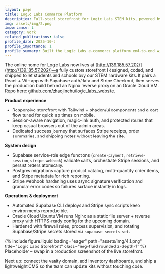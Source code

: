```yaml
---
layout: page
title: Logic Labs Commerce Platform
description: Full-stack storefront for Logic Labs STEM kits, powered by Supabase + Stripe and deployed on Oracle Cloud.
img: assets/img/2.png
importance: 1
category: work
related_publications: false
profile_date: 2025-10-3
profile_importance: 1
profile_summary: Built the Logic Labs e-commerce platform end-to-end with React, Supabase edge functions, and Stripe checkout running on an Oracle Cloud VM.
---
```


The online home for Logic Labs now lives at [http://139.185.57.202/](http://139.185.57.202/)—a fully custom storefront I designed, coded, and shipped to let students and schools buy our STEM hardware kits. It pairs a React + Vite app with Supabase auth/data and Stripe Checkout, then serves the production build behind an Nginx reverse proxy on an Oracle Cloud VM. Repo here: [github.com/zhaojinchu/logic_labs_website](https://github.com/zhaojinchu/logic_labs_website).

**Product experience**
- Responsive storefront with Tailwind + shadcn/ui components and a cart flow tuned for quick lap times on mobile.
- Session-aware navigation, magic-link auth, and protected routes that keep casual browsers out of the admin areas.
- Dedicated success journey that surfaces Stripe receipts, order summaries, and shipping notes without leaving the site.

**System design**
- Supabase service-role edge functions (`create-payment`, `retrieve-session`, `stripe-webhook`) validate carts, orchestrate Stripe sessions, and persist orders atomically.
- Postgres migrations capture product catalog, multi-quantity order items, and Stripe metadata for rich reporting.
- Stripe webhook hardening uses async signature verification and granular error codes so failures surface instantly in logs.

**Operations & deployment**
- Automated Supabase CLI deploys and Stripe sync scripts keep environments reproducible.
- Oracle Cloud Ubuntu VM runs Nginx as a static file server + reverse proxy with HTTPS-ready config for the upcoming domain.
- Hardened with firewall rules, process supervision, and rotating Supabase/Stripe secrets stored via `supabase secrets set`.

<div class="row">
    <div class="col-sm mt-3 mt-md-0">
        {% include figure.liquid loading="eager" path="assets/img/4.1.png" title="Logic Labs Storefront" class="img-fluid rounded z-depth-1" %}
    </div>
</div>
<div class="caption">
    Placeholder – swap in a production screenshot of the live storefront.
</div>

Next up: connect the vanity domain, add inventory dashboards, and ship a lightweight CMS so the team can update kits without touching code.
